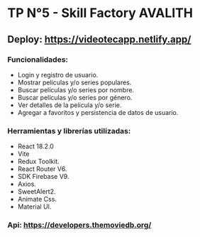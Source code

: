 # TP N°5 - Skill Factory AVALITH

## Deploy: https://videotecapp.netlify.app/

### Funcionalidades:
* Login y registro de usuario.
* Mostrar películas y/o series populares.	
* Buscar películas y/o series por nombre.
* Buscar películas y/o series por género.
* Ver detalles de la película y/o serie.
* Agregar a favoritos y persistencia de datos de usuario.

### Herramientas y librerías utilizadas:
* React 18.2.0
* Vite
* Redux Toolkit.
* React Router V6.
* SDK Firebase V9. 
* Axios.
* SweetAlert2.
* Animate Css.
* Material UI.

### Api: https://developers.themoviedb.org/
